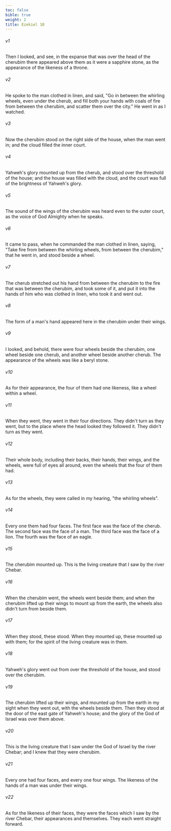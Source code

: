 ```yaml
---
toc: false
bible: true
weight: 2
title: Ezekiel 10
---
```




###### v1 
Then I looked, and see, in the expanse that was over the head of the cherubim there appeared above them as it were a sapphire stone, as the appearance of the likeness of a throne. 

###### v2 
He spoke to the man clothed in linen, and said, "Go in between the whirling wheels, even under the cherub, and fill both your hands with coals of fire from between the cherubim, and scatter them over the city." He went in as I watched. 

###### v3 
Now the cherubim stood on the right side of the house, when the man went in; and the cloud filled the inner court. 

###### v4 
Yahweh's glory mounted up from the cherub, and stood over the threshold of the house; and the house was filled with the cloud, and the court was full of the brightness of Yahweh's glory. 

###### v5 
The sound of the wings of the cherubim was heard even to the outer court, as the voice of God Almighty when he speaks. 

###### v6 
It came to pass, when he commanded the man clothed in linen, saying, "Take fire from between the whirling wheels, from between the cherubim," that he went in, and stood beside a wheel. 

###### v7 
The cherub stretched out his hand from between the cherubim to the fire that was between the cherubim, and took some of it, and put it into the hands of him who was clothed in linen, who took it and went out. 

###### v8 
The form of a man's hand appeared here in the cherubim under their wings. 

###### v9 
I looked, and behold, there were four wheels beside the cherubim, one wheel beside one cherub, and another wheel beside another cherub. The appearance of the wheels was like a beryl stone. 

###### v10 
As for their appearance, the four of them had one likeness, like a wheel within a wheel. 

###### v11 
When they went, they went in their four directions. They didn't turn as they went, but to the place where the head looked they followed it. They didn't turn as they went. 

###### v12 
Their whole body, including their backs, their hands, their wings, and the wheels, were full of eyes all around, even the wheels that the four of them had. 

###### v13 
As for the wheels, they were called in my hearing, "the whirling wheels". 

###### v14 
Every one them had four faces. The first face was the face of the cherub. The second face was the face of a man. The third face was the face of a lion. The fourth was the face of an eagle. 

###### v15 
The cherubim mounted up. This is the living creature that I saw by the river Chebar. 

###### v16 
When the cherubim went, the wheels went beside them; and when the cherubim lifted up their wings to mount up from the earth, the wheels also didn't turn from beside them. 

###### v17 
When they stood, these stood. When they mounted up, these mounted up with them; for the spirit of the living creature was in them. 

###### v18 
Yahweh's glory went out from over the threshold of the house, and stood over the cherubim. 

###### v19 
The cherubim lifted up their wings, and mounted up from the earth in my sight when they went out, with the wheels beside them. Then they stood at the door of the east gate of Yahweh's house; and the glory of the God of Israel was over them above. 

###### v20 
This is the living creature that I saw under the God of Israel by the river Chebar; and I knew that they were cherubim. 

###### v21 
Every one had four faces, and every one four wings. The likeness of the hands of a man was under their wings. 

###### v22 
As for the likeness of their faces, they were the faces which I saw by the river Chebar, their appearances and themselves. They each went straight forward.

